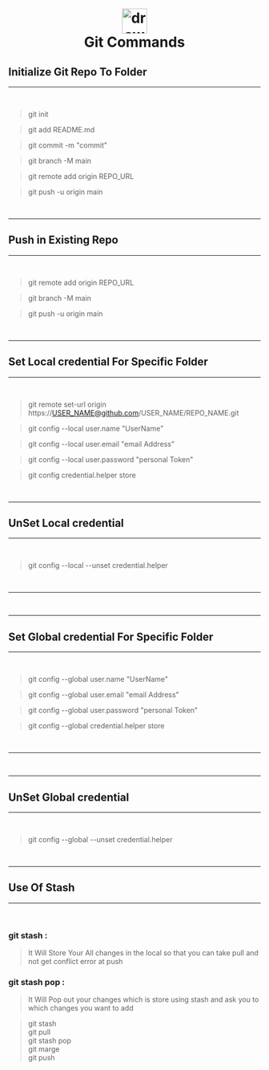 # **<p align="center"> <img src="https://upload.wikimedia.org/wikipedia/commons/thumb/e/e0/Git-logo.svg/2560px-Git-logo.svg.png" alt="drawing" style="width:50px;"/>  <br/>Git Commands </p>**


## Initialize Git Repo To Folder

---
<br /> 

>  git init<br />

> git add README.md <br />

> git commit -m "commit" <br />

> git branch -M main <br />

> git remote add origin REPO_URL <br />

> git push -u origin main <br />


<br />

---



## Push in Existing Repo

---
<br /> 

>  git remote add origin REPO_URL<br />

> git branch -M main <br />

> git push -u origin main <br />


<br />

---


## Set Local credential For Specific Folder

---
<br /> 

>  git remote set-url origin https://USER_NAME@github.com/USER_NAME/REPO_NAME.git <br />

>  git config  --local user.name "UserName" <br />

> git config  --local user.email "email Address" <br />

> git config  --local user.password "personal Token" <br />

> git config credential.helper store



<br />

---

## UnSet Local credential

---
<br /> 


>  git config --local --unset credential.helper <br />


<br />

---



<br />

---

## Set Global credential For Specific Folder

---
<br /> 


>  git config  --global user.name "UserName" <br />

> git config  --global user.email "email Address" <br />

> git config  --global user.password "personal Token" <br />

> git config --global credential.helper store


<br />

---


<br />

---

## UnSet Global credential

---
<br /> 


>  git config --global --unset credential.helper <br />

<br />

---

## Use Of Stash 

---
<br /> 

  ### git stash :  <br />
>  It Will Store Your All changes in the local so that you can take pull and not get conflict error at push <br />

  ### git stash pop :  <br />
>  It Will Pop out your changes which is store using stash and ask you to which changes you want to add <br />

> git stash <br />
> git pull <br />
> git stash pop <br />
> git marge <br />
> git push <br />

